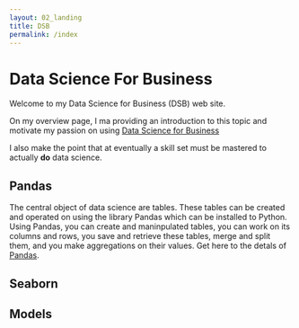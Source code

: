 ```yaml
---
layout: 02_landing
title: DSB
permalink: /index
---
```


# Data Science For Business

Welcome to my Data Science for Business (DSB) web site.

On my overview page, I ma providing an introduction to this topic and motivate my passion on using [Data Science for Business]()

I also make the point that at eventually a skill set must be mastered to actually **do** data science.

## Pandas

The central object of data science are tables. These tables can be created and operated on using the library Pandas which can be installed to Python.
Using Pandas, you can create and maninpulated tables, you can work on its columns and rows, you save and retrieve these tables, merge and split them, and you make aggregations on their values.
Get here to the detals of [Pandas](pandas).


## Seaborn

## Models








